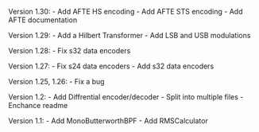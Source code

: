 Version 1.30:
    - Add AFTE HS encoding
    - Add AFTE STS encoding
    - Add AFTE documentation

Version 1.29:
    - Add a Hilbert Transformer
    - Add LSB and USB modulations

Version 1.28:
    - Fix s32 data encoders

Version 1.27:
    - Fix s24 data encoders
    - Add s32 data encoders

Version 1.25, 1.26:
    - Fix a bug

Version 1.2:
    - Add Diffrential encoder/decoder
    - Split into multiple files
    - Enchance readme

Version 1.1:
    - Add MonoButterworthBPF
    - Add RMSCalculator